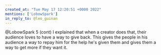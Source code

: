 ```yaml
---
created_at: "Tue May 17 12:20:51 +0000 2022"
mentions: ['LobowSpark']
in_reply_to: @leo_guinan
---
```


@LobowSpark 5 (cont) I explained that when a creator does that, their audience loves to have a way to give back. This gives the people in his audience a way to repay him for the help he's given them and gives them a way to get more if they want it.